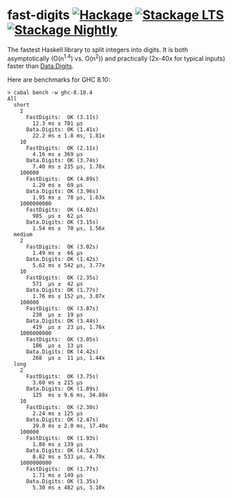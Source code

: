 # fast-digits [![Hackage](http://img.shields.io/hackage/v/fast-digits.svg)](https://hackage.haskell.org/package/fast-digits) [![Stackage LTS](http://stackage.org/package/fast-digits/badge/lts)](http://stackage.org/lts/package/fast-digits) [![Stackage Nightly](http://stackage.org/package/fast-digits/badge/nightly)](http://stackage.org/nightly/package/fast-digits)

The fastest Haskell library to split integers into digits.
It is both asymptotically (O(n<sup>1.4</sup>) vs. O(n<sup>2</sup>))
and practically (2x-40x for typical inputs)
faster than [Data.Digits](https://hackage.haskell.org/package/digits).

Here are benchmarks for GHC 8.10:

```
> cabal bench -w ghc-8.10.4
All
  short
    2
      FastDigits:  OK (3.11s)
        12.3 ms ± 701 μs
      Data.Digits: OK (1.41s)
        22.2 ms ± 1.8 ms, 1.81x
    10
      FastDigits:  OK (2.11s)
        4.16 ms ± 369 μs
      Data.Digits: OK (3.74s)
        7.40 ms ± 235 μs, 1.78x
    100000
      FastDigits:  OK (4.89s)
        1.20 ms ±  69 μs
      Data.Digits: OK (3.96s)
        1.95 ms ±  78 μs, 1.63x
    1000000000
      FastDigits:  OK (4.02s)
        985  μs ±  62 μs
      Data.Digits: OK (3.15s)
        1.54 ms ±  70 μs, 1.56x
  medium
    2
      FastDigits:  OK (3.02s)
        1.49 ms ±  66 μs
      Data.Digits: OK (1.42s)
        5.62 ms ± 542 μs, 3.77x
    10
      FastDigits:  OK (2.35s)
        571  μs ±  42 μs
      Data.Digits: OK (1.77s)
        1.76 ms ± 152 μs, 3.07x
    100000
      FastDigits:  OK (3.87s)
        238  μs ±  19 μs
      Data.Digits: OK (3.44s)
        419  μs ±  23 μs, 1.76x
    1000000000
      FastDigits:  OK (3.05s)
        186  μs ±  13 μs
      Data.Digits: OK (4.42s)
        268  μs ±  11 μs, 1.44x
  long
    2
      FastDigits:  OK (3.75s)
        3.60 ms ± 215 μs
      Data.Digits: OK (1.89s)
        125  ms ± 9.6 ms, 34.88x
    10
      FastDigits:  OK (2.30s)
        2.24 ms ± 125 μs
      Data.Digits: OK (2.47s)
        39.0 ms ± 2.0 ms, 17.40x
    100000
      FastDigits:  OK (1.93s)
        1.88 ms ± 139 μs
      Data.Digits: OK (4.52s)
        8.82 ms ± 533 μs, 4.70x
    1000000000
      FastDigits:  OK (1.77s)
        1.71 ms ± 149 μs
      Data.Digits: OK (1.35s)
        5.30 ms ± 482 μs, 3.10x
```
